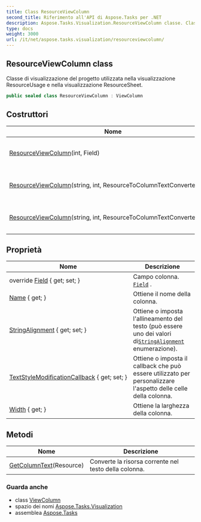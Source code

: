 ```yaml
---
title: Class ResourceViewColumn
second_title: Riferimento all'API di Aspose.Tasks per .NET
description: Aspose.Tasks.Visualization.ResourceViewColumn classe. Classe di visualizzazione del progetto utilizzata nella visualizzazione ResourceUsage e nella visualizzazione ResourceSheet.
type: docs
weight: 3000
url: /it/net/aspose.tasks.visualization/resourceviewcolumn/
---
```

## ResourceViewColumn class

Classe di visualizzazione del progetto utilizzata nella visualizzazione ResourceUsage e nella visualizzazione ResourceSheet.

```csharp
public sealed class ResourceViewColumn : ViewColumn
```

## Costruttori

| Nome | Descrizione |
| --- | --- |
| [ResourceViewColumn](resourceviewcolumn/#constructor)(int, Field) | Inizializza una nuova istanza di`ResourceViewColumn` classe. |
| [ResourceViewColumn](resourceviewcolumn/#constructor_1)(string, int, ResourceToColumnTextConverter) | Inizializza una nuova istanza di`ResourceViewColumn` classe. |
| [ResourceViewColumn](resourceviewcolumn/#constructor_2)(string, int, ResourceToColumnTextConverter, Field) | Inizializza una nuova istanza di`ResourceViewColumn` classe. |

## Proprietà

| Nome | Descrizione |
| --- | --- |
| override [Field](../../aspose.tasks.visualization/resourceviewcolumn/field/) { get; set; } | Campo colonna. [`Field`](./field/) . |
| [Name](../../aspose.tasks.visualization/viewcolumn/name/) { get; } | Ottiene il nome della colonna. |
| [StringAlignment](../../aspose.tasks.visualization/viewcolumn/stringalignment/) { get; set; } | Ottiene o imposta l'allineamento del testo (può essere uno dei valori di[`StringAlignment`](../viewcolumn/stringalignment/) enumerazione). |
| [TextStyleModificationCallback](../../aspose.tasks.visualization/viewcolumn/textstylemodificationcallback/) { get; set; } | Ottiene o imposta il callback che può essere utilizzato per personalizzare l'aspetto delle celle della colonna. |
| [Width](../../aspose.tasks.visualization/viewcolumn/width/) { get; } | Ottiene la larghezza della colonna. |

## Metodi

| Nome | Descrizione |
| --- | --- |
| [GetColumnText](../../aspose.tasks.visualization/resourceviewcolumn/getcolumntext/)(Resource) | Converte la risorsa corrente nel testo della colonna. |

### Guarda anche

* class [ViewColumn](../viewcolumn/)
* spazio dei nomi [Aspose.Tasks.Visualization](../../aspose.tasks.visualization/)
* assemblea [Aspose.Tasks](../../)


